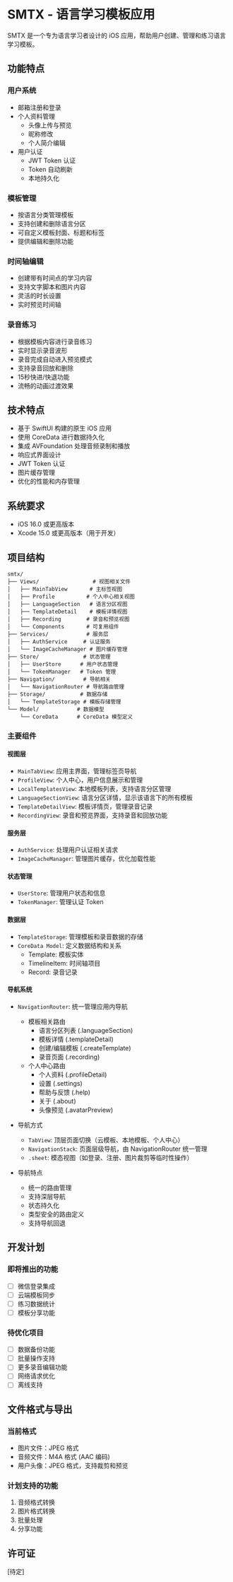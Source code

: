 # SMTX - 语言学习模板应用

SMTX 是一个专为语言学习者设计的 iOS 应用，帮助用户创建、管理和练习语言学习模板。

## 功能特点

### 用户系统
- 邮箱注册和登录
- 个人资料管理
  - 头像上传与预览
  - 昵称修改
  - 个人简介编辑
- 用户认证
  - JWT Token 认证
  - Token 自动刷新
  - 本地持久化

### 模板管理
- 按语言分类管理模板
- 支持创建和删除语言分区
- 可自定义模板封面、标题和标签
- 提供编辑和删除功能

### 时间轴编辑
- 创建带有时间点的学习内容
- 支持文字脚本和图片内容
- 灵活的时长设置
- 实时预览时间轴

### 录音练习
- 根据模板内容进行录音练习
- 实时显示录音波形
- 录音完成自动进入预览模式
- 支持录音回放和删除
- 15秒快进/快退功能
- 流畅的动画过渡效果

## 技术特点

- 基于 SwiftUI 构建的原生 iOS 应用
- 使用 CoreData 进行数据持久化
- 集成 AVFoundation 处理音频录制和播放
- 响应式界面设计
- JWT Token 认证
- 图片缓存管理
- 优化的性能和内存管理

## 系统要求

- iOS 16.0 或更高版本
- Xcode 15.0 或更高版本（用于开发）

## 项目结构

```
smtx/
├── Views/                 # 视图相关文件
│   ├── MainTabView       # 主标签视图
│   ├── Profile          # 个人中心相关视图
│   ├── LanguageSection   # 语言分区视图
│   ├── TemplateDetail    # 模板详情视图
│   ├── Recording        # 录音和预览视图
│   └── Components       # 可复用组件
├── Services/            # 服务层
│   ├── AuthService     # 认证服务
│   └── ImageCacheManager # 图片缓存管理
├── Store/              # 状态管理
│   ├── UserStore      # 用户状态管理
│   └── TokenManager   # Token 管理
├── Navigation/         # 导航相关
│   └── NavigationRouter # 导航路由管理
├── Storage/           # 数据存储
│   └── TemplateStorage # 模板存储管理
└── Model/            # 数据模型
    └── CoreData      # CoreData 模型定义
```

### 主要组件

#### 视图层
- `MainTabView`: 应用主界面，管理标签页导航
- `ProfileView`: 个人中心，用户信息展示和管理
- `LocalTemplatesView`: 本地模板列表，支持语言分区管理
- `LanguageSectionView`: 语言分区详情，显示该语言下的所有模板
- `TemplateDetailView`: 模板详情页，管理录音记录
- `RecordingView`: 录音和预览界面，支持录音和回放功能

#### 服务层
- `AuthService`: 处理用户认证相关请求
- `ImageCacheManager`: 管理图片缓存，优化加载性能

#### 状态管理
- `UserStore`: 管理用户状态和信息
- `TokenManager`: 管理认证 Token

#### 数据层
- `TemplateStorage`: 管理模板和录音数据的存储
- `CoreData Model`: 定义数据结构和关系
  - Template: 模板实体
  - TimelineItem: 时间轴项目
  - Record: 录音记录

#### 导航系统
- `NavigationRouter`: 统一管理应用内导航
  - 模板相关路由
    - 语言分区列表 (.languageSection)
    - 模板详情 (.templateDetail)
    - 创建/编辑模板 (.createTemplate)
    - 录音页面 (.recording)
  - 个人中心路由
    - 个人资料 (.profileDetail)
    - 设置 (.settings)
    - 帮助与反馈 (.help)
    - 关于 (.about)
    - 头像预览 (.avatarPreview)

- 导航方式
  - `TabView`: 顶层页面切换（云模板、本地模板、个人中心）
  - `NavigationStack`: 页面层级导航，由 NavigationRouter 统一管理
  - `.sheet`: 模态视图（如登录、注册、图片裁剪等临时性操作）

- 导航特点
  - 统一的路由管理
  - 支持深层导航
  - 状态持久化
  - 类型安全的路由定义
  - 支持导航回退

## 开发计划

### 即将推出的功能
- [ ] 微信登录集成
- [ ] 云端模板同步
- [ ] 练习数据统计
- [ ] 模板分享功能

### 待优化项目
- [ ] 数据备份功能
- [ ] 批量操作支持
- [ ] 更多录音编辑功能
- [ ] 网络请求优化
- [ ] 离线支持

## 文件格式与导出

### 当前格式
- 图片文件：JPEG 格式
- 音频文件：M4A 格式 (AAC 编码)
- 用户头像：JPEG 格式，支持裁剪和预览

### 计划支持的功能
1. 音频格式转换
2. 图片格式转换
3. 批量处理
4. 分享功能

## 许可证

[待定]
